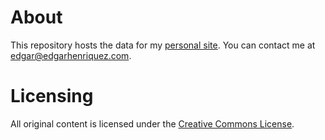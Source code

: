 # About

This repository hosts the data for my [personal site][eh].
You can contact me at edgar@edgarhenriquez.com.

# Licensing

All original content is licensed under the [Creative Commons License][cc].

[eh]: http://edgarhenriquez.com/
[cc]: http://creativecommons.org/licenses/by/3.0/ 
